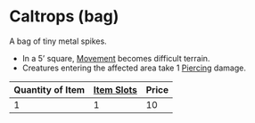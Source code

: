 # Caltrops (bag)

A bag of tiny metal spikes. 

* In a 5’ square, [Movement](../../../../../Game%20Procedures/Movement.md) becomes difficult terrain. 
* Creatures entering the affected area take 1 [Piercing](../../../../../Damage%20Types/Piercing.md) damage.

|Quantity of Item|[Item Slots](../../../../../Player%20Characters/Derived%20Statistics/Item%20Slots.md)|Price|
|----------------|----------|-----|
|1|1|10|

